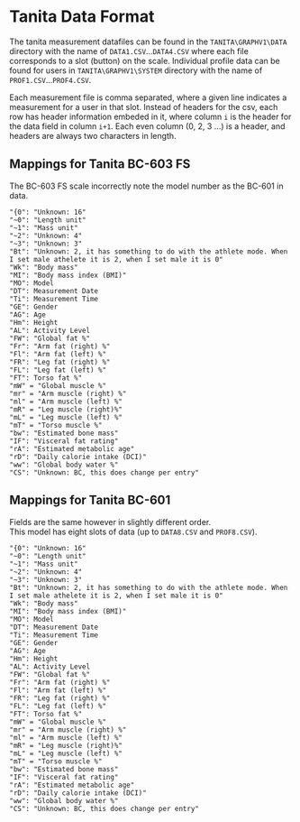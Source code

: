 # Tanita Data Format
The tanita measurement datafiles can be found in the `TANITA\GRAPHV1\DATA` directory with the name of `DATA1.CSV`...`DATA4.CSV` where each file corresponds to a slot (button) on the scale. Individual profile data can be found for users in `TANITA\GRAPHV1\SYSTEM` directory with the name of `PROF1.CSV`...`PROF4.CSV`.

Each measurement file is comma separated, where a given line indicates a measurement for a user in that slot. Instead of headers for the csv, each row has header information embeded in it, where column `i` is the header for the data field in column `i+1`. Each even column (0, 2, 3 ...) is a header, and headers are always two characters in length.

## Mappings for Tanita BC-603 FS

The BC-603 FS scale incorrectly note the model number as the BC-601 in data.

```text
"{0": "Unknown: 16"
"~0": "Length unit"
"~1": "Mass unit"
"~2": "Unknown: 4"
"~3": "Unknown: 3"
"Bt": "Unknown: 2, it has something to do with the athlete mode. When I set male athelete it is 2, when I set male it is 0"
"Wk": "Body mass"
"MI": "Body mass index (BMI)"
"MO": Model
"DT": Measurement Date
"Ti": Measurement Time
"GE": Gender
"AG": Age
"Hm": Height
"AL": Activity Level
"FW": "Global fat %"
"Fr": "Arm fat (right) %"
"Fl": "Arm fat (left) %"
"FR": "Leg fat (right) %"
"FL": "Leg fat (left) %"
"FT": Torso fat %"
"mW" = "Global muscle %"
"mr" = "Arm muscle (right) %"
"ml" = "Arm muscle (left) %"
"mR" = "Leg muscle (right)%"
"mL" = "Leg muscle (left) %"
"mT" = "Torso muscle %"
"bw": "Estimated bone mass"
"IF": "Visceral fat rating"
"rA": "Estimated metabolic age"
"rD": "Daily calorie intake (DCI)"
"ww": "Global body water %"
"CS": "Unknown: BC, this does change per entry"
```

## Mappings for Tanita BC-601

Fields are the same however in slightly different order.  
This model has eight slots of data (up to `DATA8.CSV` and `PROF8.CSV`).

```text
"{0": "Unknown: 16"
"~0": "Length unit"
"~1": "Mass unit"
"~2": "Unknown: 4"
"~3": "Unknown: 3"
"Bt": "Unknown: 2, it has something to do with the athlete mode. When I set male athelete it is 2, when I set male it is 0"
"Wk": "Body mass"
"MI": "Body mass index (BMI)"
"MO": Model
"DT": Measurement Date
"Ti": Measurement Time
"GE": Gender
"AG": Age
"Hm": Height
"AL": Activity Level
"FW": "Global fat %"
"Fr": "Arm fat (right) %"
"Fl": "Arm fat (left) %"
"FR": "Leg fat (right) %"
"FL": "Leg fat (left) %"
"FT": Torso fat %"
"mW" = "Global muscle %"
"mr" = "Arm muscle (right) %"
"ml" = "Arm muscle (left) %"
"mR" = "Leg muscle (right)%"
"mL" = "Leg muscle (left) %"
"mT" = "Torso muscle %"
"bw": "Estimated bone mass"
"IF": "Visceral fat rating"
"rA": "Estimated metabolic age"
"rD": "Daily calorie intake (DCI)"
"ww": "Global body water %"
"CS": "Unknown: BC, this does change per entry"
```
